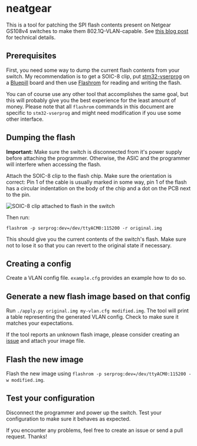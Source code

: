 # neatgear

This is a tool for patching the SPI flash contents present on Netgear GS108v4
switches to make them 802.1Q-VLAN-capable. See [this blog post](http://blog.n621.de/2019/04/vlans-on-the-netgear-gs108-switch/)
for technical details.

## Prerequisites

First, you need some way to dump the current flash contents from your switch.
My recommendation is to get a SOIC-8 clip, put
[stm32-vserprog](https://github.com/dword1511/stm32-vserprog) on a
[Bluepill](https://wiki.stm32duino.com/index.php?title=Blue_Pill) board and
then use [Flashrom](https://www.flashrom.org/Flashrom) for reading and writing the flash.

You can of course use any other tool that accomplishes the same goal, but this
will probably give you the best experience for the least amount of money.
Please note that all `flashrom` commands in this document are specific to
`stm32-vserprog` and might need modification if you use some other interface.

## Dumping the flash

**Important:** Make sure the switch is disconnected from it's power supply
before attaching the programmer. Otherwise, the ASIC and the programmer will
interfere when accessing the flash.

Attach the SOIC-8 clip to the flash chip. Make sure the orientation is correct:
Pin 1 of the cable is usually marked in some way, pin 1 of the flash has a
circular indentation on the body of the chip and a dot on the PCB next to the pin.

![SOIC-8 clip attached to flash in the switch](img/flash-clip.jpg)

Then run:

```
flashrom -p serprog:dev=/dev/ttyACM0:115200 -r original.img
```

This should give you the current contents of the switch's flash. Make sure not
to lose it so that you can revert to the original state if necessary.

## Creating a config

Create a VLAN config file. `example.cfg` provides an example how to do so.

## Generate a new flash image based on that config

Run `./apply.py original.img my-vlan.cfg modified.img`. The tool will print a
table representing the generated VLAN config. Check to make sure it matches
your expectations.

If the tool reports an unknown flash image, please consider creating an
[issue](https://github.com/florolf/neatgear/issues/new) and attach your image file.

## Flash the new image

Flash the new image using `flashrom -p serprog:dev=/dev/ttyACM0:115200 -w modified.img`.

## Test your configuration

Disconnect the programmer and power up the switch. Test your configuration to
make sure it behaves as expected.

If you encounter any problems, feel free to create an issue or send a pull
request. Thanks!

